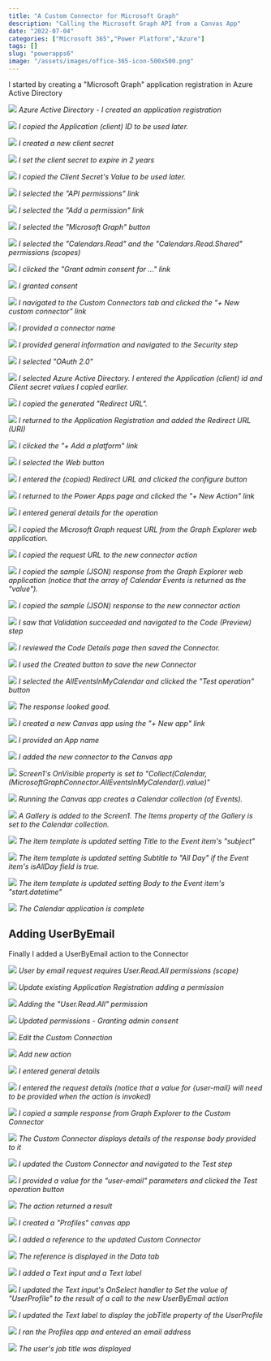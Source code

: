 ```yaml
---
title: "A Custom Connector for Microsoft Graph"
description: "Calling the Microsoft Graph API from a Canvas App"
date: "2022-07-04"
categories: ["Microsoft 365","Power Platform","Azure"]
tags: []
slug: "powerapps6"
image: "/assets/images/office-365-icon-500x500.png"
---
```



I started by creating a "Microsoft Graph" application registration in Azure Active Directory

![](/assets/images/powerapps6/screen-shot-2022-07-04-at-3.40.29-pm-1836x1351.png)
*Azure Active Directory - I created an application registration*

![](/assets/images/powerapps6/screen-shot-2022-07-04-at-3.41.31-pm-1836x930.png)
*I copied the Application (client) ID to be used later.*

![](/assets/images/powerapps6/screen-shot-2022-07-04-at-3.42.08-pm-1836x1037.png)
*I created a new client secret*

![](/assets/images/powerapps6/screen-shot-2022-07-04-at-3.43.08-pm-1836x832.png)
*I set the client secret to expire in 2 years*

![](/assets/images/powerapps6/screen-shot-2022-07-04-at-3.43.41-pm-1836x830.png)
*I copied the Client Secret's Value to be used later.*

![](/assets/images/powerapps6/screen-shot-2022-07-04-at-3.44.38-pm-1836x991.png)
*I selected the "API permissions" link*

![](/assets/images/powerapps6/screen-shot-2022-07-04-at-3.45.22-pm-1836x1107.png)
*I selected the "Add a permission" link*

![](/assets/images/powerapps6/screen-shot-2022-07-04-at-3.45.43-pm-1836x1220.png)
*I selected the "Microsoft Graph" button*

![](/assets/images/powerapps6/screen-shot-2022-07-04-at-3.51.26-pm-1836x1150.png)
*I selected the "Calendars.Read" and the "Calendars.Read.Shared" permissions (scopes)*

![](/assets/images/powerapps6/screen-shot-2022-07-04-at-3.51.44-pm-1836x1070.png)
*I clicked the "Grant admin consent for ..." link*

![](/assets/images/powerapps6/screen-shot-2022-07-04-at-3.52.00-pm-1836x542.png)
*I granted consent*

![](/assets/images/powerapps6/screen-shot-2022-07-04-at-3.53.02-pm-1836x1112.png)
*I navigated to the Custom Connectors tab and clicked the "+ New custom connector" link*

![](/assets/images/powerapps6/screen-shot-2022-07-04-at-3.53.24-pm-1836x1108.png)
*I provided a connector name*

![](/assets/images/powerapps6/screen-shot-2022-07-04-at-3.54.48-pm-1836x1110.png)
*I provided general information and navigated to the Security step*

![](/assets/images/powerapps6/screen-shot-2022-07-04-at-3.56.43-pm-1836x1105.png)
*I selected "OAuth 2.0"*

![](/assets/images/powerapps6/screen-shot-2022-07-04-at-3.58.27-pm-1836x1110.png)
*I selected Azure Active Directory. I entered the Application (client) id and Client secret values I copied earlier.*

![](/assets/images/powerapps6/screen-shot-2022-07-04-at-3.59.50-pm-1836x1104.png)
*I copied the generated "Redirect URL".*

![](/assets/images/powerapps6/screen-shot-2022-07-04-at-4.10.03-pm-1836x736.png)
*I returned to the Application Registration and added the Redirect URL (URI)*

![](/assets/images/powerapps6/screen-shot-2022-07-04-at-4.10.17-pm-1836x835.png)
*I clicked the "+ Add a platform" link*

![](/assets/images/powerapps6/screen-shot-2022-07-04-at-4.10.26-pm-1836x625.png)
*I selected the Web button*

![](/assets/images/powerapps6/screen-shot-2022-07-04-at-4.11.00-pm-1836x1109.png)
*I entered the (copied) Redirect URL and clicked the configure button*

![](/assets/images/powerapps6/screen-shot-2022-07-04-at-4.00.15-pm-1836x829.png)
*I returned to the Power Apps page and clicked the "+ New Action" link*

![](/assets/images/powerapps6/screen-shot-2022-07-04-at-4.01.23-pm-1836x1040.png)
*I entered general details for the operation*

![](/assets/images/powerapps6/screen-shot-2022-07-04-at-4.01.42-pm-1836x500.png)
*I copied the Microsoft Graph request URL from the Graph Explorer web application.*

![](/assets/images/powerapps6/screen-shot-2022-07-04-at-4.02.24-pm-1836x878.png)
*I copied the request URL to the new connector action*

![](/assets/images/powerapps6/screen-shot-2022-07-04-at-4.02.52-pm-1836x1171.png)
*I copied the sample (JSON) response from the Graph Explorer web application (notice that the array of Calendar Events is returned as the "value").*

![](/assets/images/powerapps6/screen-shot-2022-07-04-at-4.03.13-pm-1836x1114.png)
*I copied the sample (JSON) response to the new connector action*

![](/assets/images/powerapps6/screen-shot-2022-07-04-at-4.04.03-pm-1836x1105.png)
*I saw that Validation succeeded and navigated to the Code (Preview) step*

![](/assets/images/powerapps6/screen-shot-2022-07-04-at-4.04.17-pm-1836x1108.png)
*I reviewed the Code Details page then saved the Connector.*

![](/assets/images/powerapps6/screen-shot-2022-07-04-at-4.05.43-pm-1836x490.png)
*I used the Created button to save the new Connector*

![](/assets/images/powerapps6/screen-shot-2022-07-04-at-4.14.22-pm-1836x1108.png)
*I selected the AllEventsInMyCalendar and clicked the "Test operation" button*

![](/assets/images/powerapps6/screen-shot-2022-07-04-at-4.14.38-pm-1836x1112.png)
*The response looked good.*

![](/assets/images/powerapps6/screen-shot-2022-07-04-at-4.15.44-pm-1836x225.png)
*I created a new Canvas app using the "+ New app" link*

![](/assets/images/powerapps6/screen-shot-2022-07-04-at-4.16.04-pm-1836x1034.png)
*I provided an App name*

![](/assets/images/powerapps6/screen-shot-2022-07-04-at-4.16.49-pm-1836x1106.png)
*I added the new connector to the Canvas app*

![](/assets/images/powerapps6/screen-shot-2022-07-04-at-4.55.47-pm-1836x228.png)
*Screen1's OnVisible property is set to "Collect(Calendar, (MicrosoftGraphConnector.AllEventsInMyCalendar().value)"*

![](/assets/images/powerapps6/screen-shot-2022-07-04-at-4.56.15-pm-1836x930.png)
*Running the Canvas app creates a Calendar collection (of Events).*

![](/assets/images/powerapps6/screen-shot-2022-07-04-at-4.56.38-pm-1836x229.png)
*A Gallery is added to the Screen1. The Items property of the Gallery is set to the Calendar collection.*

![](/assets/images/powerapps6/screen-shot-2022-07-04-at-4.57.01-pm-1836x392.png)
*The item template is updated setting Title to the Event item's "subject"*

![](/assets/images/powerapps6/screen-shot-2022-07-04-at-4.57.12-pm-1441x305.png)
*The item template is updated setting Subtitle to "All Day" if the Event item's isAllDay field is true.*

![](/assets/images/powerapps6/screen-shot-2022-07-04-at-4.57.22-pm-1444x306.png)
*The item template is updated setting Body to the Event item's "start.datetime"*

![](/assets/images/powerapps6/screen-shot-2022-07-04-at-4.57.37-pm-1836x931.png)
*The Calendar application is complete*


## Adding UserByEmail

Finally I added a UserByEmail action to the Connector

![](/assets/images/powerapps6/screen-shot-2022-07-05-at-7.03.25-am-1536x755.png)
*User by email request requires User.Read.All permissions (scope)*

![](/assets/images/powerapps6/screen-shot-2022-07-05-at-6.59.41-am-1536x774.png)
*Update existing Application Registration adding a permission*

![](/assets/images/powerapps6/screen-shot-2022-07-05-at-7.05.14-am-1536x754.png)
*Adding the "User.Read.All" permission*

![](/assets/images/powerapps6/screen-shot-2022-07-05-at-7.05.33-am-1536x320.png)
*Updated permissions - Granting admin consent*

![](/assets/images/powerapps6/screen-shot-2022-07-05-at-7.07.19-am-1536x754.png)
*Edit the Custom Connection*

![](/assets/images/powerapps6/screen-shot-2022-07-05-at-7.07.32-am-1536x219.png)
*Add new action*

![](/assets/images/powerapps6/screen-shot-2022-07-05-at-7.08.35-am-1536x755.png)
*I entered general details*

![](/assets/images/powerapps6/screen-shot-2022-07-05-at-7.09.12-am-1536x751.png)
*I entered the request details (notice that a value for {user-mail} will need to be provided when the action is invoked)*

![](/assets/images/powerapps6/screen-shot-2022-07-05-at-7.10.02-am-1536x753.png)
*I copied a sample response from Graph Explorer to the Custom Connector*

![](/assets/images/powerapps6/screen-shot-2022-07-05-at-7.10.19-am-1536x749.png)
*The Custom Connector displays details of the response body provided to it*

![](/assets/images/powerapps6/screen-shot-2022-07-05-at-7.11.03-am-1536x751.png)
*I updated the Custom Connector and navigated to the Test step*

![](/assets/images/powerapps6/screen-shot-2022-07-05-at-7.11.30-am-1536x754.png)
*I provided a value for the "user-email" parameters and clicked the Test operation button*

![](/assets/images/powerapps6/screen-shot-2022-07-05-at-7.11.44-am-1536x754.png)
*The action returned a result*

![](/assets/images/powerapps6/screen-shot-2022-07-05-at-7.12.51-am-1536x795.png)
*I created a "Profiles" canvas app*

![](/assets/images/powerapps6/screen-shot-2022-07-05-at-7.13.30-am-1536x753.png)
*I added a reference to the updated Custom Connector*

![](/assets/images/powerapps6/screen-shot-2022-07-05-at-7.14.14-am-1536x752.png)
*The reference is displayed in the Data tab*

![](/assets/images/powerapps6/screen-shot-2022-07-05-at-7.16.18-am-1536x751.png)
*I added a Text input and a Text label*

![](/assets/images/powerapps6/screen-shot-2022-07-05-at-7.18.02-am-1536x750.png)
*I updated the Text input's OnSelect handler to Set the value of "UserProfile" to the result of a call to the new UserByEmail action*

![](/assets/images/powerapps6/screen-shot-2022-07-05-at-7.22.25-am-1536x520.png)
*I updated the Text label to display the jobTitle property of the UserProfile*

![](/assets/images/powerapps6/screen-shot-2022-07-05-at-7.24.26-am-1536x752.png)
*I ran the Profiles app and entered an email address*

![](/assets/images/powerapps6/screen-shot-2022-07-05-at-7.23.57-am-1536x754.png)
*The user's job title was displayed*